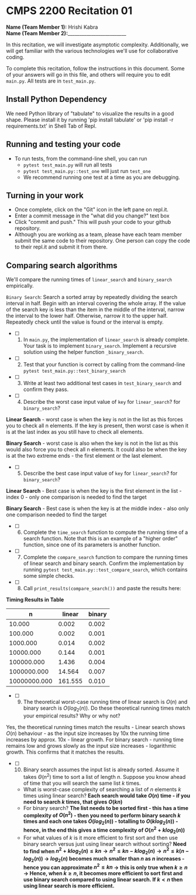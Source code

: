 # CMPS 2200  Recitation 01

**Name (Team Member 1):** Hrishi Kabra  
**Name (Team Member 2):**_________________________

In this recitation, we will investigate asymptotic complexity. Additionally, we will get familiar with the various technologies we'll use for collaborative coding.

To complete this recitation, follow the instructions in this document. Some of your answers will go in this file, and others will require you to edit `main.py`. All tests are in `test_main.py`.

## Install Python Dependency

We need Python library of "tabulate" to visualize the results in a good shape. Please install it by running 'pip install tabulate' or 'pip install -r requirements.txt' in Shell Tab of Repl.  

## Running and testing your code

- To run tests, from the command-line shell, you can run
  + `pytest test_main.py` will run all tests
  + `pytest test_main.py::test_one` will just run `test_one`
  + We recommend running one test at a time as you are debugging.

## Turning in your work

- Once complete, click on the "Git" icon in the left pane on repl.it.
- Enter a commit message in the "what did you change?" text box
- Click "commit and push." This will push your code to your github repository.
- Although you are working as a team, please have each team member submit the same code to their repository. One person can copy the code to their repl.it and submit it from there.

## Comparing search algorithms

We'll compare the running times of `linear_search` and `binary_search` empirically.

`Binary Search`: Search a sorted array by repeatedly dividing the search interval in half. Begin with an interval covering the whole array. If the value of the search key is less than the item in the middle of the interval, narrow the interval to the lower half. Otherwise, narrow it to the upper half. Repeatedly check until the value is found or the interval is empty.

- [ ] 1. In `main.py`, the implementation of `linear_search` is already complete. Your task is to implement `binary_search`. Implement a recursive solution using the helper function `_binary_search`. 

- [ ] 2. Test that your function is correct by calling from the command-line `pytest test_main.py::test_binary_search`

- [ ] 3. Write at least two additional test cases in `test_binary_search` and confirm they pass.

- [ ] 4. Describe the worst case input value of `key` for `linear_search`? for `binary_search`? 

**Linear Search** - worst case is when the key is not in the list as this forces you to check all n elements. If the key is present, then worst case is when it is at the last index as you still have to check all elements. 

**Binary Search** - worst case is also when the key is not in the list as this would also force you to check all n elements. It could also be when the key is at the two extreme ends - the first element or the last element.

- [ ] 5. Describe the best case input value of `key` for `linear_search`? for `binary_search`? 

**Linear Search** - Best case is when the key is the first element in the list - index 0 - only one comparison is needed to find the target

**Binary Search** - Best case is when the key is at the middle index - also only one comparison needed to find the target

- [ ] 6. Complete the `time_search` function to compute the running time of a search function. Note that this is an example of a "higher order" function, since one of its parameters is another function.

- [ ] 7. Complete the `compare_search` function to compare the running times of linear search and binary search. Confirm the implementation by running `pytest test_main.py::test_compare_search`, which contains some simple checks.

- [ ] 8. Call `print_results(compare_search())` and paste the results here:

**Timing Results in Table**

|            n |   linear |   binary |
|--------------|----------|----------|
|       10.000 |    0.002 |    0.002 |
|      100.000 |    0.002 |    0.001 |
|     1000.000 |    0.014 |    0.002 |
|    10000.000 |    0.144 |    0.001 |
|   100000.000 |    1.436 |    0.004 |
|  1000000.000 |   14.564 |    0.007 |
| 10000000.000 |  161.555 |    0.010 |

- [ ] 9. The theoretical worst-case running time of linear search is $O(n)$ and binary search is $O(log_2(n))$. Do these theoretical running times match your empirical results? Why or why not?

Yes, the theoretical running times match the results - Linear search shows $O(n)$ behaviour - as the input size increases by 10x the running time increases by approx. 10x - linear growth. For binary search - running time remains low and grows slowly as the input size increases - logarithmic growth. This confirms that it matches the results.

- [ ] 10. Binary search assumes the input list is already sorted. Assume it takes $\Theta(n^2)$ time to sort a list of length $n$. Suppose you know ahead of time that you will search the same list $k$ times. 
  + What is worst-case complexity of searching a list of $n$ elements $k$ times using linear search? **Each search would take $O(n)$ time - if you need to search $k$ times, that gives $O(kn)$**
  + For binary search? **The list needs to be sorted first - this has a time complexity of $O(n^2)$ - then you need to perform binary search $k$ times and each one takes $O(log_2(n))$ - totalling to $O(klog_2(n))$ - hence, in the end this gives a time complexity of $O(n^2 + klog_2(n))$**
  + For what values of $k$ is it more efficient to first sort and then use binary search versus just using linear search without sorting? **Need to find when $n^2 + klog_2(n) \leq kn \rightarrow n^2 \leq kn - klog_2(n) \rightarrow n^2 \leq k(n - log_2(n))$ $\rightarrow$ $log_2(n)$ becomes much smaller than $n$ as $n$ increases - hence you can approximate $n^2 \leq kn$ $\rightarrow$ this is only true when $k \geq n$ $\rightarrow$ Hence, when $k \geq n$, it becomes more efficient to sort first and use binary search compared to using linear search. If $k < n$ then using linear search is more efficient.**
